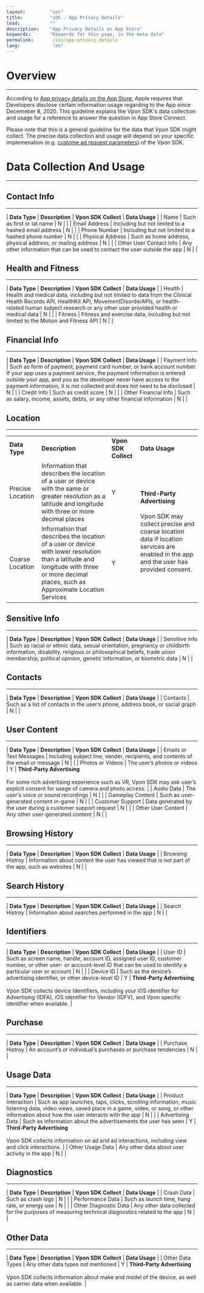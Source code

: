 ```yaml
---
layout:         "ios"
title:          "iOS - App Privacy Details"
lead:           ""
description:    "App Privacy Details on App Store"
keywords:       "Keywords for this page, in the meta data"
permalink:       /ios/app-privacy-details
lang:            "en"
---
```

# Overview
---
According to [App privacy details on the App Store], Apple requires that Developers disclose certain information usage regarding to the App since Decemeber 8, 2020. This guideline explains the Vpon SDK's data collection and usage for a reference to answer the question in App Store Connect.

Please note that this is a general guideline for the data that Vpon SDK might collect. The precise data collection and usage will depend on your specific implemenation (e.g. [custome ad request parameters]) of the Vpon SDK.

# Data Collection And Usage
---

## Contact Info
---

| <b>Data Type</b> | <b>Description</b> | <b>Vpon SDK Collect</b> | <b>Data Usage</b> |
| Name | Such as first or lat name | N | |
| Email Address | Including but not limited to a hashed email address | N | |
| Phone Number | Including but not limited to a hashed phone number | N | |
| Physical Address | Such as home address, physical address, or mailing address | N | |
| Other User Contact Info | Any other information that can be used to contact the user outside the app | N | |

## Health and Fitness
---

| <b>Data Type</b> | <b>Description</b> | <b>Vpon SDK Collect</b> | <b>Data Usage</b> |
| Health | Health and medical data, including but not limited to data from the Clinical Health Records API, HealthKit API, MovementDisorderAPIs, or health-related human subject research or any other user provided health or medical data | N | |
| Fitness | Fitness and exercise data, including but not limited to the Motion and Fitness API | N | |

## Financial Info
---

| <b>Data Type</b> | <b>Description</b> | <b>Vpon SDK Collect</b> | <b>Data Usage</b> |
| Payment Info | Such as form of payment, payment card number, or bank account number. If your app uses a payment service, the payment information is entered outside your app, and you as the developer never have access to the payment information, it is not collected and does not need to be disclosed | N | |
| Credit Info | Such as credit score | N | |
| Other Financial Info | Such as salary, income, assets, debts, or any other financial information | N | |

## Location
---

<table>
    <tr>
        <td><b>Data Type</b></td> 
        <td><b>Description</b></td>
        <td><b>Vpon SDK Collect</b></td>
        <td><b>Data Usage</b></td> 
   </tr>
    <tr>
        <td >Precise Location</td>
        <td >Information that describes the location of a user or device with the same or greater resolution as a latitude and longitude with three or more decimal places</td>
        <td >Y</td>
        <td rowspan="2"><b>Third-Party Advertising</b> <br> <br> Vpon SDK may collect precise and coarse location data if location services are enabled in the app and the user has provided consent. </td>
    </tr>
    <tr>
        <td >Coarse Location</td> 
        <td >Information that describes the location of a user or device with lower resolution than a latitude and longitude with three or more decimal places, such as Approximate Location Services</td>
        <td >Y</td> 
    </tr>
</table>

## Sensitive Info
---

| <b>Data Type</b> | <b>Description</b> | <b>Vpon SDK Collect</b> | <b>Data Usage</b> |
| Sensitive Info | Such as racial or ethnic data, sexual orientation, pregnancy or childbirth information, disability, religious or philosophical beliefs, trade union membership, political opinion, genetic information, or biometric data | N | |

## Contacts
---

| <b>Data Type</b> | <b>Description</b> | <b>Vpon SDK Collect</b> | <b>Data Usage</b> |
| Contacts | Such as a list of contacts in the user’s phone, address book, or social graph | N | |

## User Content
---

| <b>Data Type</b> | <b>Description</b> | <b>Vpon SDK Collect</b> | <b>Data Usage</b> |
| Emails or Text Messages | Including subject line, sender, recipients, and contents of the email or message | N | |
| Photos or Videos | The user’s photos or videos | Y | <b>Third-Party Advertising</b> <br> <br>For some rich advertising experience such as VR, Vpon SDK may ask user’s explicit consent for usage of camera and photo access. |
| Audio Data | The user’s voice or sound recordings | N | |
| Gameplay Content | Such as user-generated content in-game | N | |
| Customer Support | Data generated by the user during a customer support request | N | |
| Other User Content | Any other user-generated content | N | |

## Browsing History
---

| <b>Data Type</b> | <b>Description</b> | <b>Vpon SDK Collect</b> | <b>Data Usage</b> |
| Browsing Histroy | Information about content the user has viewed that is not part of the app, such as websites | N | |

## Search History
---

| <b>Data Type</b> | <b>Description</b> | <b>Vpon SDK Collect</b> | <b>Data Usage</b> |
| Search Histroy | Information about searches performed in the app | N | |

## Identifiers
---

| <b>Data Type</b> | <b>Description</b> | <b>Vpon SDK Collect</b> | <b>Data Usage</b> |
| User ID | Such as screen name, handle, account ID, assigned user ID, customer number, or other user- or account-level ID that can be used to identify a particular user or account | N | |
| Device ID | Such as the device’s advertising identifier, or other device-level ID | Y | <b>Third-Party Advertising</b> <br> <br>Vpon SDK collects device Identifiers, including your iOS identifier for Advertising (IDFA), iOS identifier for Vendor (IDFV), and Vpon specific identifier when available. |

## Purchase
---

| <b>Data Type</b> | <b>Description</b> | <b>Vpon SDK Collect</b> | <b>Data Usage</b> |
| Purchase Histroy | An account’s or individual’s purchases or purchase tendencies | N | |

## Usage Data
---

| <b>Data Type</b> | <b>Description</b> | <b>Vpon SDK Collect</b> | <b>Data Usage</b> |
| Product Interaction | Such as app launches, taps, clicks, scrolling information, music listening data, video views, saved place in a game, video, or song, or other information about how the user interacts with the app | N | |
| Advertising Data | Such as information about the advertisements the user has seen | Y | <b>Third-Party Advertising</b> <br> <br>Vpon SDK collects information on ad and ad interactions, including view and click interactions. |
| Other Usage Data | Any other data about user activity in the app | N | |

## Diagnostics
---

| <b>Data Type</b> | <b>Description</b> | <b>Vpon SDK Collect</b> | <b>Data Usage</b> |
| Crash Data | Such as crash logs | N | |
| Performance Data | Such as launch time, hang rate, or energy use | N | |
| Other Diagnostic Data | Any other data collected for the purposes of measuring technical diagnostics related to the app | N | |

## Other Data
---

| <b>Data Type</b> | <b>Description</b> | <b>Vpon SDK Collect</b> | <b>Data Usage</b> |
| Other Data Types | Any other data types not mentioned | Y | <b>Third-Party Advertising</b> <br> <br>Vpon SDK collects information about make and model of the device, as well as carrier data when available. |


[App privacy details on the App Store]: https://developer.apple.com/app-store/app-privacy-details/
[custome ad request parameters]: https://wiki.vpon.com/ios/advanced/#custom-ad-request-parameters